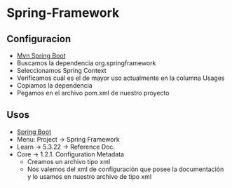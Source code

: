 # Spring-Framework

## Configuracion

- [Mvn Spring Boot](https://mvnrepository.com/)
- Buscamos la dependencia org.springframework
- Seleccionamos Spring Context
- Verificamos cuál es el de mayor uso actualmente en la columna Usages
- Copiamos la dependencia
- Pegamos en el archivo pom.xml de nuestro proyecto

## Usos

- [Spring Boot](https://spring.io/)
- Menu: Project -> Spring Framework
- Learn -> 5.3.22 -> Reference Doc.
- Core  -> 1.2.1. Configuration Metadata
    - Creamos un archivo tipo xml
    - Nos valemos del xml de configuración que posee la documentación y lo usamos en nuestro archivo de tipo xml